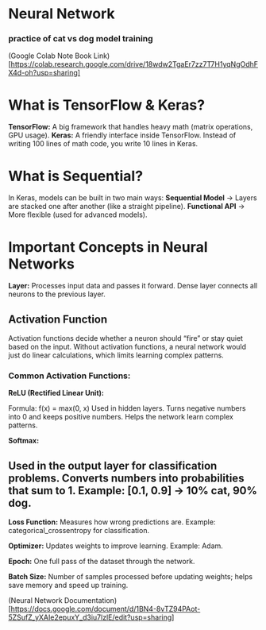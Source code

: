 #  Neural Network
### practice of cat vs dog model training
(Google Colab Note Book Link)[https://colab.research.google.com/drive/18wdw2TgaEr7zz7T7H1yqNgOdhFX4d-oh?usp=sharing]

# What is TensorFlow & Keras?
**TensorFlow:** A big framework that handles heavy math (matrix operations, GPU usage).
**Keras:** A friendly interface inside TensorFlow. Instead of writing 100 lines of math code, you write 10 lines in Keras.


# What is Sequential?
In Keras, models can be built in two main ways:
**Sequential Model** → Layers are stacked one after another (like a straight pipeline).
**Functional API** → More flexible (used for advanced models).

# Important Concepts in Neural Networks

**Layer:** Processes input data and passes it forward. Dense layer connects all neurons to the previous layer.

## Activation Function

Activation functions decide whether a neuron should “fire” or stay quiet based on the input.
Without activation functions, a neural network would just do linear calculations, which limits learning complex patterns.

### Common Activation Functions:

**ReLU (Rectified Linear Unit):**

Formula: f(x) = max(0, x)
Used in hidden layers. Turns negative numbers into 0 and keeps positive numbers.
Helps the network learn complex patterns.

**Softmax:**

Used in the output layer for classification problems.
Converts numbers into probabilities that sum to 1.
Example: [0.1, 0.9] → 10% cat, 90% dog.
---

**Loss Function:** Measures how wrong predictions are. Example: categorical_crossentropy for classification.

**Optimizer:** Updates weights to improve learning. Example: Adam.

**Epoch:** One full pass of the dataset through the network.

**Batch Size:** Number of samples processed before updating weights; helps save memory and speed up training.



(Neural Network Documentation)[https://docs.google.com/document/d/1BN4-8vTZ94PAot-5ZSufZ_yXAIe2epuxY_d3iu7lzlE/edit?usp=sharing]